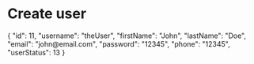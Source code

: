# Create user

<!--Specify request and response samples manually. 
You can add the sample inside the <sample> element or include it from a file using the 'src' attribute.-->

<api-endpoint openapi-path="./../openapi.yaml" endpoint="/user" method="post">
    <request>
        <sample src="examples.json" include-lines="1-10"/>
    </request>
    <response type="default">
        <sample>
            {
              "id": 11,
              "username": "theUser",
              "firstName": "John",
              "lastName": "Doe",
              "email": "john@email.com",
              "password": "12345",
              "phone": "12345",
              "userStatus": 13
            }
        </sample>
    </response>
</api-endpoint>
